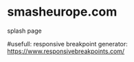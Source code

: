# smasheurope.com 

splash page


#usefull:
responsive breakpoint generator:
https://www.responsivebreakpoints.com/